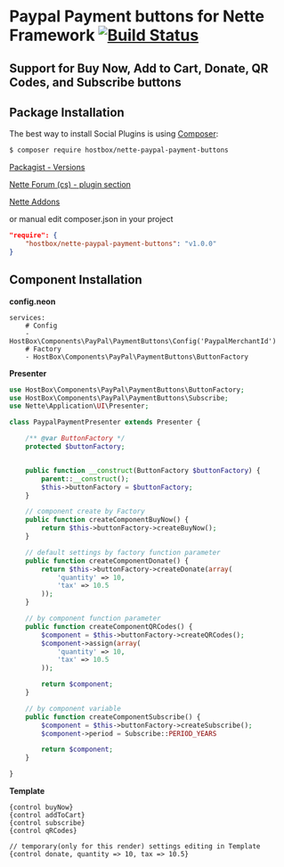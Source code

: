 Paypal Payment buttons for Nette Framework [![Build Status](https://travis-ci.org/HostBox/nette-paypal-payment-buttons.png)](https://travis-ci.org/HostBox/nette-paypal-payment-buttons)
===================


Support for Buy Now, Add to Cart, Donate, QR Codes, and Subscribe buttons
-------------------


Package Installation
-------------------

The best way to install Social Plugins is using [Composer](http://getcomposer.org/):

```sh
$ composer require hostbox/nette-paypal-payment-buttons
```

[Packagist - Versions](https://packagist.org/packages/hostbox/nette-paypal-payment-buttons)

[Nette Forum (cs) - plugin section](http://forum.nette.org/cs/16397-paypal-payment-buttons-jednoducha-komponent-pro-vytvareni-payment-tlacitek)

[Nette Addons](http://addons.nette.org/hostbox/nette-paypal-payment-buttons)

or manual edit composer.json in your project

```json
"require": {
    "hostbox/nette-paypal-payment-buttons": "v1.0.0"
}
```

Component Installation
-------------------

**config.neon**

    services:
        # Config
        - HostBox\Components\PayPal\PaymentButtons\Config('PaypalMerchantId')
        # Factory
        - HostBox\Components\PayPal\PaymentButtons\ButtonFactory


**Presenter**

```php
use HostBox\Components\PayPal\PaymentButtons\ButtonFactory;
use HostBox\Components\PayPal\PaymentButtons\Subscribe;
use Nette\Application\UI\Presenter;

class PaypalPaymentPresenter extends Presenter {

    /** @var ButtonFactory */
    protected $buttonFactory;


    public function __construct(ButtonFactory $buttonFactory) {
        parent::__construct();
        $this->buttonFactory = $buttonFactory;
    }

    // component create by Factory
    public function createComponentBuyNow() {
        return $this->buttonFactory->createBuyNow();
    }

    // default settings by factory function parameter
    public function createComponentDonate() {
        return $this->buttonFactory->createDonate(array(
            'quantity' => 10,
            'tax' => 10.5
        ));
    }

    // by component function parameter
    public function createComponentQRCodes() {
        $component = $this->buttonFactory->createQRCodes();
        $component->assign(array(
            'quantity' => 10,
            'tax' => 10.5
        ));

        return $component;
    }

    // by component variable
    public function createComponentSubscribe() {
        $component = $this->buttonFactory->createSubscribe();
        $component->period = Subscribe::PERIOD_YEARS

        return $component;
    }

}
```

**Template**

    {control buyNow}
    {control addToCart}
    {control subscribe}
    {control qRCodes}

    // temporary(only for this render) settings editing in Template
    {control donate, quantity => 10, tax => 10.5}
